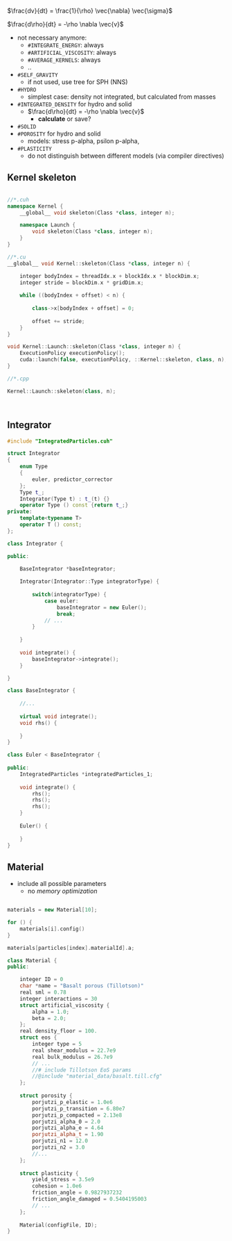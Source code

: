 $\frac{dv}{dt} = \frac{1}{\rho} \vec{\nabla} \vec{\sigma}$

$\frac{d\rho}{dt} = -\rho \nabla \vec{v}$

* not necessary anymore:
	* `#INTEGRATE_ENERGY`: always
	* `#ARTIFICIAL_VISCOSITY`: always
	* `#AVERAGE_KERNELS`: always
	* ..
* `#SELF_GRAVITY`
	* if not used, use tree for SPH (NNS) 
* `#HYDRO`
	* simplest case: density not integrated, but calculated from masses
* `#INTEGRATED_DENSITY` for hydro and solid
	* $\frac{d\rho}{dt} = -\rho \nabla \vec{v}$
		* **calculate** or save?	 	
* `#SOLID`
* `#POROSITY` for hydro and solid
	* models: stress p-alpha, psilon p-alpha, 
* `#PLASTICITY`
	* do not distinguish between different models (via compiler directives) 

	
## Kernel skeleton

```cpp

//*.cuh
namespace Kernel {
	__global__ void skeleton(Class *class, integer n);

	namespace Launch {
		void skeleton(Class *class, integer n);
	}
}

//*.cu
__global__ void Kernel::skeleton(Class *class, integer n) {

	integer bodyIndex = threadIdx.x + blockIdx.x * blockDim.x;
    integer stride = blockDim.x * gridDim.x;
    
    while ((bodyIndex + offset) < n) {
		
		class->x[bodyIndex + offset] = 0;
		    
    	offset += stride;
    }
}

void Kernel::Launch::skeleton(Class *class, integer n) {
	ExecutionPolicy executionPolicy();
	cuda::launch(false, executionPolicy, ::Kernel::skeleton, class, n);
}

//*.cpp

Kernel::Launch::skeleton(class, n);




```

## Integrator

```cpp
#include "IntegratedParticles.cuh"

struct Integrator
{
    enum Type
    {
        euler, predictor_corrector
    };
    Type t_;
    Integrator(Type t) : t_(t) {}
    operator Type () const {return t_;}
private:
    template<typename T>
    operator T () const;
};

class Integrator {

public:

	BaseIntegrator *baseIntegrator;
	
	Integrator(Integrator::Type integratorType) {
	
		switch(integratorType) {
			case euler:
				baseIntegrator = new Euler();
				break;
			// ...
		}
	
	}
	
	void integrate() {
		baseIntegrator->integrate();
	}

}

class BaseIntegrator {
	
	//...
	
	virtual void integrate();
	void rhs() {
	
	}
}

class Euler < BaseIntegrator {
	
public:
	IntegratedParticles *integratedParticles_1;
	
	void integrate() {
		rhs();
		rhs();
		rhs();
	}
	
	Euler() {
		
	}
}
```


## Material

* include all possible parameters
	 * no *memory optimization* 

```cpp

materials = new Material[10];

for () {
	materials[i].config()
}

materials[particles[index].materialId].a;

class Material {
public:

	integer ID = 0
    char *name = "Basalt porous (Tillotson)"
    real sml = 0.78
    integer interactions = 30
    struct artificial_viscosity { 
    	alpha = 1.0; 
    	beta = 2.0; 
    };
    real density_floor = 100.
    struct eos {
        integer type = 5
        real shear_modulus = 22.7e9
        real bulk_modulus = 26.7e9
        // ...
        //# include Tillotson EoS params
        //@include "material_data/basalt.till.cfg"
    };
    
    struct porosity {
    	porjutzi_p_elastic = 1.0e6
        porjutzi_p_transition = 6.80e7
        porjutzi_p_compacted = 2.13e8
        porjutzi_alpha_0 = 2.0
        porjutzi_alpha_e = 4.64
        porjutzi_alpha_t = 1.90
        porjutzi_n1 = 12.0
        porjutzi_n2 = 3.0
        //...
    };
    
    struct plasticity {
    	yield_stress = 3.5e9
	    cohesion = 1.0e6
   	    friction_angle = 0.9827937232
   	    friction_angle_damaged = 0.5404195003
   	    // ...
    };
    
    Material(configFile, ID);
}
```
